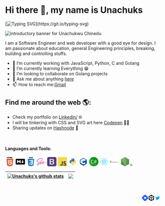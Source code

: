 # Hi there 👋, my name is Unachuks

[![Typing SVG](https://readme-typing-svg.herokuapp.com?size=30&color=C0BD8D&center=true&multiline=true&width=800&lines=Here's+my+profile.+Feel+free+to+connect.)](https://git.io/typing-svg)

<img src="/assets/Profile Header-v2.jpg" alt="introductory banner for Unachukwu Chinedu">

I am a Software Engineer and web developer with a good eye for design.
I am passionate about education, general Engineering principles, breaking, building and controlling stuffs.

- 🔭 I’m currently working with JavaScript, Python, C and Golang
- 🌱 I’m currently learning Everything 😁
- 👯 I’m looking to collaborate on Golang projects
- 💬 Ask me about anything [here](https://github.com/marceesty/marceesty/issues)
- 📫 How to reach me:[Gmail](www.gmail.com)

## Find me around the web 🌎:
- Check my portfolio on <a href="www.linkedin.com/in/unachuks">Linkedin/</a> 🌐
- I will be tinkering with CSS and SVG art here <a href="https://codepen.io/unachuks"> Codepen</a> 👨‍💻
- Sharing updates on <a href="https://unachuks.hashnode.dev/">Hashnode</a> 💼
<br />

#### Languages and Tools:



<code><img height="30" src="https://github.com/github/explore/blob/main/topics/html/html.png"></code>
<code><img height="30" src="https://github.com/github/explore/blob/main/topics/markdown/markdown.png"></code>
<code><img height="30" src="https://github.com/github/explore/blob/main/topics/css/css.png"></code>
<code><img height="30" src="https://github.com/github/explore/blob/main/topics/sass/sass.png"></code>
<code><img height="30" src="https://github.com/github/explore/blob/main/topics/bootstrap/bootstrap.png"></code>
<code><img height="30" src="https://raw.githubusercontent.com/github/explore/80688e429a7d4ef2fca1e82350fe8e3517d3494d/topics/javascript/javascript.png"></code>
<code><img height="30" src="https://github.com/github/explore/blob/main/topics/python/python.png"></code>
<code><img height="30" src="https://github.com/github/explore/blob/main/topics/c/c.png"></code>
<code><img height="30" src="https://github.com/github/explore/blob/main/topics/csharp/csharp.png"></code>
<code><img height="30" src="https://raw.githubusercontent.com/github/explore/80688e429a7d4ef2fca1e82350fe8e3517d3494d/topics/react/react.png"></code>
<code><img height="30" src="https://github.com/github/explore/blob/main/topics/mongodb/mongodb.png"></code>
<code><img height="30" src="https://raw.githubusercontent.com/github/explore/80688e429a7d4ef2fca1e82350fe8e3517d3494d/topics/nodejs/nodejs.png"></code>>



| <a href="https://github.com/marceesty/github-readme-stats"><img align="center" src="https://github-readme-stats.vercel.app/api?username=marceesty&show_icons=true&include_all_commits=true&theme=dark&count_private=true&hide_border=true&border_radius=2&hide=stars" alt="Unachuks's github stats" /></a> | <a href="https://github.com/marceesty/github-readme-stats"><img align="center" src="https://github-readme-stats.vercel.app/api/top-langs/?username=marceesty&layout=compact&theme=dark&hide_border=true&hide=html,css" /></a> |
| ------------- | ------------- |

<br />
<br />

<a href="https://twitter.com/CUnachuks">
  <img align="right" alt="Unachukwu Chinedu | Twitter" width="21px" src="https://github.com/github/explore/blob/main/topics/twitter/twitter.png" />
</a>
<a href="https://codepen.io/unachuks">
  <img align="right" alt="Adebayo Samuel | CodeSandbox" width="20px" src="https://raw.githubusercontent.com/anuraghazra/anuraghazra/master/assets/codesandbox.svg"/>
</a>
<a href="https://unachuks.hashnode.dev/">
  <img align="right" alt="Unachukwu Chinedu | Hashnode" width="20px" src="https://github.com/dephraiim/hacknode/blob/345ccd76108f9cc43430e606ee7dcf3030646dbe/assets/hashnode.png"/>
</a>

